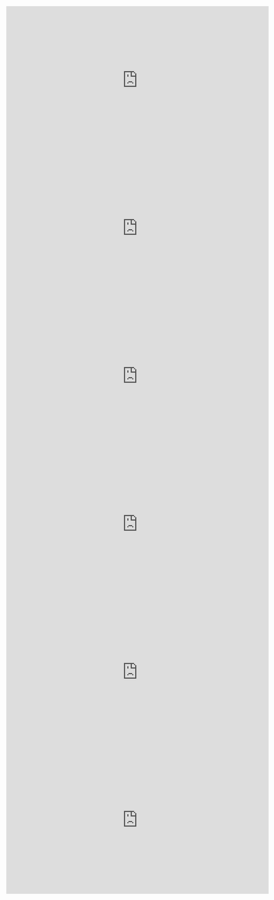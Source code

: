 <iframe width="700" height="394" src="https://www.youtube.com/embed/Ng4FuK45LWs" title="Probabilidade de Laplace" frameborder="0" allow="accelerometer; autoplay; clipboard-write; encrypted-media; gyroscope; picture-in-picture; web-share" referrerpolicy="strict-origin-when-cross-origin" allowfullscreen></iframe>
<iframe width="700" height="394" src="https://www.youtube.com/embed/Jnr2tuiUjec" title="Probabilidade em Espaços Amostrais Não Equiprováveis" frameborder="0" allow="accelerometer; autoplay; clipboard-write; encrypted-media; gyroscope; picture-in-picture; web-share" referrerpolicy="strict-origin-when-cross-origin" allowfullscreen></iframe>
<iframe width="700" height="394" src="https://www.youtube.com/embed/40IV5Pauv5o" title="TEOREMA DO PRODUTO – Teoria das Probabilidades 09" frameborder="0" allow="accelerometer; autoplay; clipboard-write; encrypted-media; gyroscope; picture-in-picture; web-share" referrerpolicy="strict-origin-when-cross-origin" allowfullscreen></iframe>
<iframe width="700" height="394" src="https://www.youtube.com/embed/VifuLscFmV0" title="PRODUTO DE PROBABILIDADES" frameborder="0" allow="accelerometer; autoplay; clipboard-write; encrypted-media; gyroscope; picture-in-picture; web-share" referrerpolicy="strict-origin-when-cross-origin" allowfullscreen></iframe>
<iframe width="700" height="394" src="https://www.youtube.com/embed/uo16XTg2CIQ" title="PROBABILIDADE CONDICIONAL" frameborder="0" allow="accelerometer; autoplay; clipboard-write; encrypted-media; gyroscope; picture-in-picture; web-share" referrerpolicy="strict-origin-when-cross-origin" allowfullscreen></iframe>
<iframe width="700" height="394" src="https://www.youtube.com/embed/gIEV5DG1AXw" title="LEI BINOMIAL DE PROBABILIDADE" frameborder="0" allow="accelerometer; autoplay; clipboard-write; encrypted-media; gyroscope; picture-in-picture; web-share" referrerpolicy="strict-origin-when-cross-origin" allowfullscreen></iframe>
